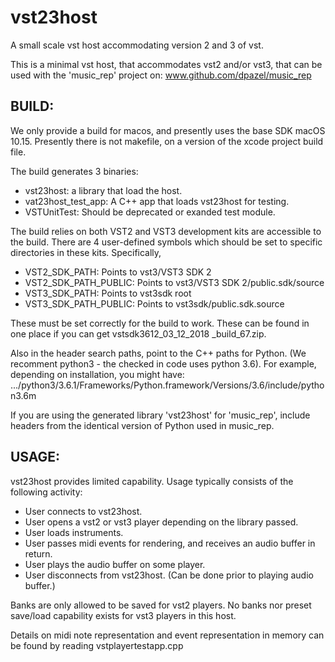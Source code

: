 # vst23host
A small scale vst host accommodating version 2 and 3 of vst.

This is a minimal vst host, that accommodates vst2 and/or vst3, that can be used with the 'music_rep' project on:  www.github.com/dpazel/music_rep

## BUILD:

We only provide a build for macos, and presently uses the base SDK macOS 10.15. Presently there is not makefile, on a version of the xcode project build file.

The build generates 3 binaries:
- vst23host: a library that load the host.
- vat23host_test_app: A C++ app that loads vst23host for testing.
- VSTUnitTest: Should be deprecated or exanded test module.

The build relies on both VST2 and VST3 development kits are accessible to the build. There are 4 user-defined symbols which should be set to specific directories in these kits. Specifically,

- VST2_SDK_PATH: Points to vst3/VST3 SDK 2
- VST2_SDK_PATH_PUBLIC: Points to vst3/VST3 SDK 2/public.sdk/source
- VST3_SDK_PATH: Points to vst3sdk root
- VST3_SDK_PATH_PUBLIC: Points to vst3sdk/public.sdk.source

These must be set correctly for the build to work. These can be found in one place if you can get vstsdk3612_03_12_2018 _build_67.zip.

Also in the header search paths, point to the C++ paths for Python. (We recomment python3 - the checked in code uses python 3.6).  For example, depending on installation, you might have:
.../python3/3.6.1/Frameworks/Python.framework/Versions/3.6/include/python3.6m

If you are using the generated library 'vst23host' for 'music_rep',  include headers from the identical version of Python used in music_rep.

## USAGE:
vst23host provides limited capability. Usage typically consists of the following activity:

- User connects to vst23host.
- User opens a vst2 or vst3 player depending on the library passed.
- User loads instruments.
- User passes midi events for rendering, and receives an audio buffer in return.
- User plays the audio buffer on some player.
- User disconnects from vst23host.  (Can be done prior to playing audio buffer.)

Banks are only allowed to be saved for vst2 players. No banks nor preset save/load capability exists for vst3 players in this host.

Details on midi note representation and event representation in memory can be found by reading vstplayertestapp.cpp
